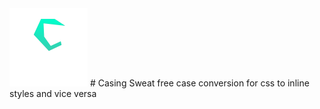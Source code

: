<img src="./casing.svg" width="125" height="125">
# Casing
Sweat free case conversion for css to inline styles and vice versa
